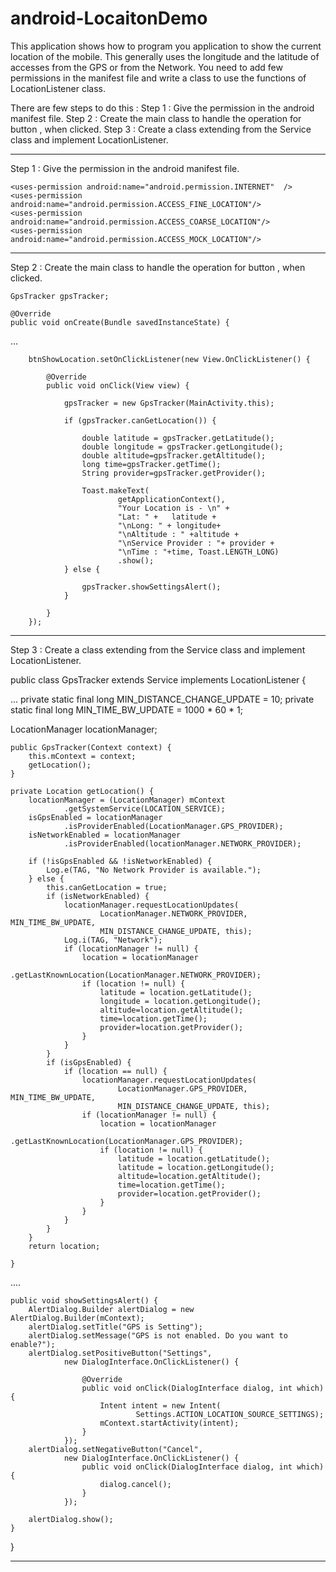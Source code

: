 android-LocaitonDemo
====================
This application shows how to program you application to show the current location of the mobile. This generally uses the longitude and the latitude of accesses from the GPS or from the Network. You need to add few permissions in the manifest file and write a class to use the functions of LocationListener class.

There are few steps to do this :
Step 1 : Give the permission in the android manifest file.
Step 2 : Create the main class to handle the operation for button , when clicked.
Step 3 : Create a class extending from the Service class and implement LocationListener.

____________________________________________________________________________________________________________________________________________
Step 1 : Give the permission in the android manifest file.

    <uses-permission android:name="android.permission.INTERNET"  />
    <uses-permission android:name="android.permission.ACCESS_FINE_LOCATION"/>
    <uses-permission android:name="android.permission.ACCESS_COARSE_LOCATION"/>
    <uses-permission android:name="android.permission.ACCESS_MOCK_LOCATION"/>
____________________________________________________________________________________________________________________________________________
Step 2 : Create the main class to handle the operation for button , when clicked.

	GpsTracker gpsTracker;

	@Override
	public void onCreate(Bundle savedInstanceState) {
...

		btnShowLocation.setOnClickListener(new View.OnClickListener() {

			@Override
			public void onClick(View view) {

				gpsTracker = new GpsTracker(MainActivity.this);

				if (gpsTracker.canGetLocation()) {

					double latitude = gpsTracker.getLatitude();
					double longitude = gpsTracker.getLongitude();
					double altitude=gpsTracker.getAltitude();
					long time=gpsTracker.getTime();
					String provider=gpsTracker.getProvider();

					Toast.makeText(
							getApplicationContext(),
							"Your Location is - \n" +
							"Lat: " +	latitude +
						    "\nLong: " + longitude+
						    "\nAltitude : " +altitude +
						    "\nService Provider : "+ provider +
						    "\nTime : "+time, Toast.LENGTH_LONG)
							.show();
				} else {

					gpsTracker.showSettingsAlert();
				}

			}
		});

____________________________________________________________________________________________________________________________________________
Step 3 : Create a class extending from the Service class and implement LocationListener.

public class GpsTracker extends Service implements LocationListener {

...
	private static final long MIN_DISTANCE_CHANGE_UPDATE = 10;
	private static final long MIN_TIME_BW_UPDATE = 1000 * 60 * 1;

  LocationManager locationManager;

	public GpsTracker(Context context) {
		this.mContext = context;
		getLocation();
	}

	private Location getLocation() {
		locationManager = (LocationManager) mContext
				.getSystemService(LOCATION_SERVICE);
		isGpsEnabled = locationManager
				.isProviderEnabled(LocationManager.GPS_PROVIDER);
		isNetworkEnabled = locationManager
				.isProviderEnabled(locationManager.NETWORK_PROVIDER);

		if (!isGpsEnabled && !isNetworkEnabled) {
			Log.e(TAG, "No Network Provider is available.");
		} else {
			this.canGetLocation = true;
			if (isNetworkEnabled) {
				locationManager.requestLocationUpdates(
						LocationManager.NETWORK_PROVIDER, MIN_TIME_BW_UPDATE,
						MIN_DISTANCE_CHANGE_UPDATE, this);
				Log.i(TAG, "Network");
				if (locationManager != null) {
					location = locationManager
							.getLastKnownLocation(LocationManager.NETWORK_PROVIDER);
					if (location != null) {
						latitude = location.getLatitude();
						longitude = location.getLongitude();
						altitude=location.getAltitude();
						time=location.getTime();
						provider=location.getProvider();
					}
				}
			}
			if (isGpsEnabled) {
				if (location == null) {
					locationManager.requestLocationUpdates(
							LocationManager.GPS_PROVIDER, MIN_TIME_BW_UPDATE,
							MIN_DISTANCE_CHANGE_UPDATE, this);
					if (locationManager != null) {
						location = locationManager
								.getLastKnownLocation(LocationManager.GPS_PROVIDER);
						if (location != null) {
							latitude = location.getLatitude();
							latitude = location.getLongitude();
							altitude=location.getAltitude();
							time=location.getTime();
							provider=location.getProvider();
						}
					}
				}
			}
		}
		return location;

	}
  ....
	
	public void showSettingsAlert() {
		AlertDialog.Builder alertDialog = new AlertDialog.Builder(mContext);
		alertDialog.setTitle("GPS is Setting");
		alertDialog.setMessage("GPS is not enabled. Do you want to enable?");
		alertDialog.setPositiveButton("Settings",
				new DialogInterface.OnClickListener() {

					@Override
					public void onClick(DialogInterface dialog, int which) {
						Intent intent = new Intent(
								Settings.ACTION_LOCATION_SOURCE_SETTINGS);
						mContext.startActivity(intent);
					}
				});
		alertDialog.setNegativeButton("Cancel",
				new DialogInterface.OnClickListener() {
					public void onClick(DialogInterface dialog, int which) {
						dialog.cancel();
					}
				});

		alertDialog.show();
	}
}
____________________________________________________________________________________________________________________________________________
